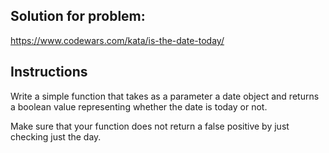 ## Solution for problem:

https://www.codewars.com/kata/is-the-date-today/

## Instructions

Write a simple function that takes as a parameter a date object and returns a boolean value representing whether the date is today or not.

Make sure that your function does not return a false positive by just checking just the day.